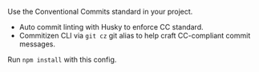 Use the Conventional Commits standard in your project.

- Auto commit linting with Husky to enforce CC standard.
- Commitizen CLI via `git cz` git alias to help craft CC-compliant commit messages.

Run `npm install` with this config.
